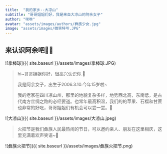 ```yaml
---
title:  "我的家乡--大凉山"
subtitle: "哥哥姐姐们好，我是来自大凉山的阿余女子"
author: "咪咻"
avatar: "assets/images/authors/彝族少女.jpg"
image: "assets/images/微笑特写.JPG"
---
```


## 来认识阿余吧🧚‍♀️  

![拿棒球]({{ site.baseurl }}/assets/images/拿棒球.JPG)

> hi~哥哥姐姐你好，很高兴认识你.🍬
> 
> 我是阿余女子，出生于2006.3.10.今年15岁啦~
> 
> 我的老家在四川凉山州，那里的地貌复杂多样，地势西北高，东南低，是古代南方丝绸之路的必经要道。也常年最高积温，我们的的苹果、石榴和甘蔗也非常的好吃，哥哥姐姐们有机会可以尝一尝。🍎  
> 
![大凉山]({{ site.baseurl }}/assets/images/大凉山.jpeg)
> 
> 火把节是我们彝族人民最热闹的节日，可以邀约亲人、朋友在这里相庆，这里充满着欢声笑语~🎈  
> 
![彝族火把节]({{ site.baseurl }}/assets/images/彝族火把节.png)  


